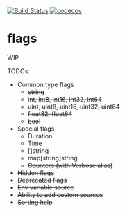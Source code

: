 [![Build Status](https://travis-ci.org/xitonix/flags.svg?branch=master)](https://travis-ci.org/xitonix/flags)
[![codecov](https://codecov.io/gh/xitonix/flags/branch/master/graph/badge.svg)](https://codecov.io/gh/xitonix/flags)
# flags

WIP

TODOs:

* Common type flags
    * ~~string~~
    * ~~int, int8, int16, int32, int64~~
    * ~~uint, uint8, uint16, uint32, uint64~~
    * ~~float32, float64~~
    * ~~bool~~
* Special flags
    * Duration
    * Time
    * []string
    * map[string]string
    * ~~Counters (with Verbose alias)~~
* ~~Hidden flags~~
* ~~Deprecated flags~~
* ~~Env variable source~~
* ~~Ability to add custom sources~~
* ~~Sorting help~~

